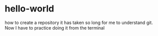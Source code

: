 # hello-world
how to create a repository
it has taken so long for me to understand git. Now I have to practice doing it from the terminal
